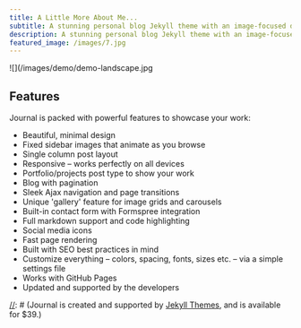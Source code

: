 ```yaml
---
title: A Little More About Me...
subtitle: A stunning personal blog Jekyll theme with an image-focused design.
description: A stunning personal blog Jekyll theme with an image-focused design.
featured_image: /images/7.jpg
---
```


![](/images/demo/demo-landscape.jpg
## Features

Journal is packed with powerful features to showcase your work:

* Beautiful, minimal design
* Fixed sidebar images that animate as you browse
* Single column post layout
* Responsive – works perfectly on all devices
* Portfolio/projects post type to show your work
* Blog with pagination
* Sleek Ajax navigation and page transitions
* Unique 'gallery' feature for image grids and carousels
* Built-in contact form with Formspree integration
* Full markdown support and code highlighting
* Social media icons
* Fast page rendering
* Built with SEO best practices in mind
* Customize everything – colors, spacing, fonts, sizes etc. – via a simple settings file
* Works with GitHub Pages
* Updated and supported by the developers

[//]: # (## Get Index)

[//]: # (Journal is created and supported by [Jekyll Themes](https://jekyllthemes.io), and is available for $39.)

[//]: # (<a href="https://jekyllthemes.io/theme/journal-personal-jekyll-theme" class="button button--large">Get This Theme</a>)